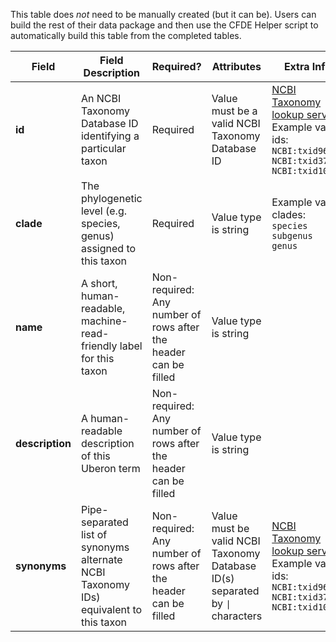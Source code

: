 This table does *not* need to be manually created (but it can be). Users can build the rest of their data package and then use the CFDE Helper script to automatically build this table from the completed tables.

Field | Field Description | Required? |  Attributes | Extra Info 
------|-------------------|-----------|-------------|------------
**id** | An NCBI Taxonomy Database ID identifying a particular taxon | Required | Value must be a valid NCBI Taxonomy Database ID | [NCBI Taxonomy lookup service](https://www.ncbi.nlm.nih.gov/Taxonomy/taxonomyhome.html/index.cgi) <br /> Example valid ids: <br />  `NCBI:txid9606`<br /> `NCBI:txid3702`<br />  `NCBI:txid10116` 
**clade** | The phylogenetic level (e.g. species, genus) assigned to this taxon| Required | Value type is string | Example valid clades:<br />  `species`<br />  `subgenus`<br />  `genus`
**name** | A short, human-readable, machine-read-friendly label for this taxon | Non-required: Any number of rows after the header can be filled | Value type is string
**description** | A human-readable description of this Uberon term |  Non-required: Any number of rows after the header can be filled | Value type is string
**synonyms** | Pipe-separated list of synonyms alternate NCBI Taxonomy IDs) equivalent to this taxon | Non-required: Any number of rows after the header can be filled | Value must be valid NCBI Taxonomy Database ID(s) separated by `\|` characters | [NCBI Taxonomy lookup service](https://www.ncbi.nlm.nih.gov/Taxonomy/taxonomyhome.html/index.cgi) <br /> Example valid ids: <br /> `NCBI:txid9606`<br />  `NCBI:txid3702`<br />  `NCBI:txid10116` 
